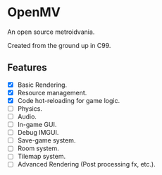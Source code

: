 # OpenMV
An open source metroidvania.

Created from the ground up in C99.

## Features
 - [x] Basic Rendering.
 - [x] Resource management.
 - [x] Code hot-reloading for game logic.
 - [ ] Physics.
 - [ ] Audio.
 - [ ] In-game GUI.
 - [ ] Debug IMGUI.
 - [ ] Save-game system.
 - [ ] Room system.
 - [ ] Tilemap system.
 - [ ] Advanced Rendering (Post processing fx, etc.).
